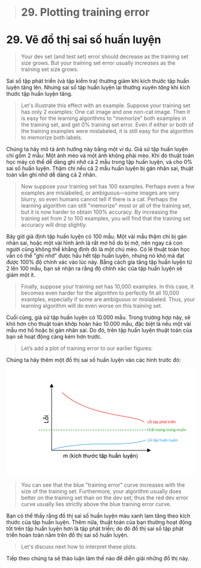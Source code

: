 > # 29. Plotting training error

# 29. Vẽ đồ thị sai số huấn luyện

> Your dev set (and test set) error should decrease as the training set size grows. But your training set error usually *increases* as the training set size grows.

Sai số tập phát triển (và tập kiểm tra) thường giảm khi kích thước tập huấn luyện tăng lên. Nhưng sai số tập huấn luyện lại thường xuyên *tăng* khi kích thước tập huấn luyện tăng.

> Let's illustrate this effect with an example. Suppose your training set has only 2 examples: One cat image and one non-cat image. Then it is easy for the learning algorithms to "memorize" both examples in the training set, and get 0% training set error. Even if either or both of the training examples were mislabeled, it is still easy for the algorithm to memorize both labels.

Chúng ta hãy mô tả ảnh hưởng này bằng một ví dụ. Giả sử tập huấn luyện chỉ gồm 2 mẫu: Một ảnh mèo và một ảnh không phải mèo. Khi đó thuật toán học máy có thể dễ  dàng ghi nhớ cả 2 mẫu trong tập huấn luyện, và cho 0% sai số huấn luyện. Thậm chí nếu cả 2 mẫu huấn luyện bị gán nhãn sai, thuật toán vẫn ghi nhớ dễ dàng cả 2 nhãn.

> Now suppose your training set has 100 examples. Perhaps even a few examples are mislabeled, or ambiguous—some images are very blurry, so even humans cannot tell if there is a cat. Perhaps the learning algorithm can still "memorize" most or all of the training set, but it is now harder to obtain 100% accuracy. By increasing the training set from 2 to 100 examples, you will find that the training set accuracy will drop slightly.

Bây giờ giả định tập huấn luyện có 100 mẫu. Một vài mẫu thậm chí bị gán nhãn sai, hoặc một vài hình ảnh là rất mơ hồ do bị mờ, nên ngay cả con người cũng không thể khẳng định đó là một chú mèo. Có lẽ thuật toán học vẫn có thể "ghi nhớ" được hầu hết tập huấn luyện, nhưng nó khó mà đạt được 100% độ chính xác vào lúc này. Bằng cách gia tăng tập huấn luyện từ 2 lên 100 mẫu, bạn sẽ nhận ra rằng độ chính xác của tập huấn luyện sẽ giảm một ít.

> Finally, suppose your training set has 10,000 examples. In this case, it becomes even harder for the algorithm to perfectly fit all 10,000 examples, especially if some are ambiguous or mislabeled. Thus, your learning algorithm will do even worse on this training set.

Cuối cùng, giả sử tập huấn luyện có 10.000 mẫu. Trong trường hợp này, sẽ khó hơn cho thuật toán khớp hoàn hảo 10.000 mẫu, đặc biệt là nếu một vài mẫu mơ hồ hoặc bị gán nhãn sai. Do đó, trên tập huấn luyện thuật toán của bạn sẽ hoạt động càng kém hơn trước.

> Let’s add a plot of training error to our earlier figures:

Chúng ta hãy thêm một đồ thị sai số huấn luyện vào các hình trước đó:

![img](../imgs/C29_01.png)

> You can see that the blue "training error" curve increases with the size of the training set. Furthermore, your algorithm usually does better on the training set than on the dev set; thus the red dev error curve usually lies strictly above the blue training error curve.

Bạn có thể thấy rằng đồ thị sai số huấn luyện màu xanh lam tăng theo kích thước của tập huấn luyện. Thêm nữa, thuật toán của bạn thường hoạt động tốt trên tập huấn luyện hơn là tập phát triển; do đó đồ thị sai số tập phát triển hoàn toàn nằm trên đồ thị sai số huấn luyện.

> Let's discuss next how to interpret these plots.

Tiếp theo chúng ta sẽ thảo luận làm thế nào để diễn giải những đồ thị này.
